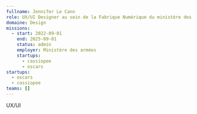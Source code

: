 ```yaml
---
fullname: Jennifer Le Cann
role: UX/UI Designer au sein de la Fabrique Numérique du ministère des Armées
domaine: Design
missions:
  - start: 2022-09-01
    end: 2025-09-01
    status: admin
    employer: Ministère des armées
    startups:
      - cassiopee
      - oscars
startups:
  - oscars
  - cassiopee
teams: []
---
```

UX/UI